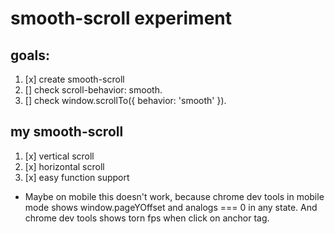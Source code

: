 # smooth-scroll experiment

## goals:
1. [x] create smooth-scroll
2. [] check scroll-behavior: smooth.
3. [] check window.scrollTo({ behavior: 'smooth' }).

## my smooth-scroll
1. [x] vertical scroll
2. [x] horizontal scroll
3. [x] easy function support
* Maybe on mobile this doesn't work, because chrome dev tools in mobile mode shows window.pageYOffset and analogs === 0 in any state. And chrome dev tools shows torn fps when click on anchor tag.